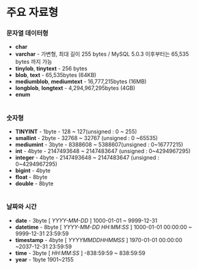 # 주요 자료형 
### 문자열 데이터형 
 + **char**
 + **varchar** - 가변형, 최대 길이 255 bytes / MySQL 5.0.3 이후부터는 65,535 bytes 까지 가능 
 + **tinylob**, **tinytext** - 256 bytes
 + **blob**, **text** -  65,535bytes (64KB)
 + **mediumblob**, **mediumtext** - 16,777,215bytes (16MB)
 + **longblob**, **longtext** - 4,294,967,295bytes (4GB)
 + **enum** 
#
### 숫자형 
 + **TINYINT**	- 1byte - 128 ~ 127(unsigned : 0 ~ 255)
 + **smallint**	- 2byte - 32768 ~ 32767 (unsigned : 0 ~65535)
 + **mediumint**	- 3byte - 8388608 ~ 5388607(unsigned : 0~16777215)
 + **int**	- 4byte - 2147493648 ~ 2147483647 (unsigned : 0~4294967295)
 + **integer**	- 4byte - 2147493648 ~ 2147483647 (unsigned : 0~4294967295)
 + **bigint**	- 4byte 
 + **float**	- 8byte 
 + **double**	- 8byte 
#
### 날짜와 시간 
 + **date**	- 3byte   [ *YYYY-MM-DD* ] 1000-01-01 ~ 9999-12-31                
 + **datetime**	- 8byte  [ *YYYY-MM-DD HH:MM:SS* ]    1000-01-01 00:00:00 ~ 9999-12-31 23:59:59    
 + **timestamp** -	4byte [ *YYYYMMDDHHMMSS* ]   1970-01-01 00:00:00 ~2037-12-31 23:59:59    
 + **time**	-	3byte [ *HH:MM:SS* ]    -838:59:59 ~ 838:59:59                
 + **year**	-	1byte    1901~2155
   
